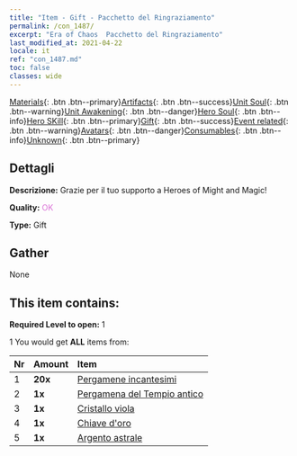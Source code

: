```yaml
---
title: "Item - Gift - Pacchetto del Ringraziamento"
permalink: /con_1487/
excerpt: "Era of Chaos  Pacchetto del Ringraziamento"
last_modified_at: 2021-04-22
locale: it
ref: "con_1487.md"
toc: false
classes: wide
---
```

 [Materials](/ItemsIT/){: .btn .btn--primary}[Artifacts](/ItemsIT/Artifacts/){: .btn .btn--success}[Unit Soul](/ItemsIT/UnitSoul/){: .btn .btn--warning}[Unit Awakening](/ItemsIT/UnitAwakening/){: .btn .btn--danger}[Hero Soul](/ItemsIT/HeroSoul/){: .btn .btn--info}[Hero SKill](/ItemsIT/HeroSkill/){: .btn .btn--primary}[Gift](/ItemsIT/Gift/){: .btn .btn--success}[Event related](/ItemsIT/Events/){: .btn .btn--warning}[Avatars](/ItemsIT/Avatars/){: .btn .btn--danger}[Consumables](/ItemsIT/Consumables/){: .btn .btn--info}[Unknown](/ItemsIT/Unknown/){: .btn .btn--primary}

## Dettagli
 **Descrizione:** Grazie per il tuo supporto a Heroes of Might and Magic!

 **Quality:** <span style="color: #DA70D6">OK</span>

 **Type:** Gift

## Gather

  None

## This item contains:

 **Required Level to open:** 1

 1 You would get **ALL** items  from:

  | Nr | Amount |     Item    |
  |:---|:-------|:------------|
  | 1 |  **20x** | [Pergamene incantesimi](/ItemsIT/con_694/) |  | 
  | 2 |  **1x** | [Pergamena del Tempio antico](/ItemsIT/con_697/) |  | 
  | 3 |  **1x** | [Cristallo viola](/ItemsIT/con_720/) |  | 
  | 4 |  **1x** | [Chiave d'oro](/ItemsIT/con_783/) |  | 
  | 5 |  **1x** | [Argento astrale](/ItemsIT/con_969/) |  | 
